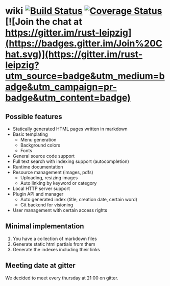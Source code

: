 # wiki [![Build Status](https://travis-ci.org/rust-leipzig/wiki.svg)](https://travis-ci.org/rust-leipzig/wiki) [![Coverage Status](https://coveralls.io/repos/github/rust-leipzig/wiki/badge.svg)](https://coveralls.io/github/rust-leipzig/wiki?branch=master) [![Join the chat at https://gitter.im/rust-leipzig](https://badges.gitter.im/Join%20Chat.svg)](https://gitter.im/rust-leipzig?utm_source=badge&utm_medium=badge&utm_campaign=pr-badge&utm_content=badge)

## Possible features
- Statically generated HTML pages written in markdown
- Basic templating
    - Menu generation
    - Background colors
    - Fonts
- General source code support
- Full text search with indexing support (autocompletion)
- Runtime documentation
- Resource management (images, pdfs)
    - Uploading, resizing images
    - Auto linking by keyword or category
- Local HTTP server support
- Plugin API and manager
    - Auto generated index (title, creation date, certain word)
    - Git backend for visioning
- User management with certain access rights

## Minimal implementation
1. You have a collection of markdown files
2. Generate static html partials from them
3. Generate the indexes including their links

## Meeting date at gitter
We decided to meet every thursday at 21:00 on gitter.
